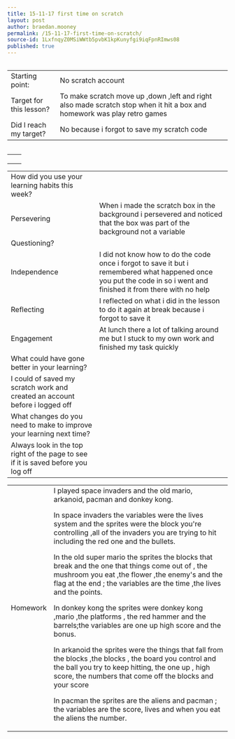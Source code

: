 ```yaml
---
title: 15-11-17 first time on scratch
layout: post
author: braedan.mooney
permalink: /15-11-17-first-time-on-scratch/
source-id: 1LxfnqyZ0MSiWWtb5pvbK1kpKunyfgi9iqFpnRImws08
published: true
---
```

<table>
 

<table>
  <tr>
    <td>Starting point:</td>
    <td>No scratch account </td>
  </tr>
  <tr>
    <td>Target for this lesson?</td>
    <td>To make scratch move up ,down ,left and right also made scratch stop when it hit a box and homework was play retro games</td>
  </tr>
  <tr>
    <td>Did I reach my target? </td>
    <td>No because i forgot to save my scratch code</td>
  </tr>
<table>
<html>
<head>
<style>
table {
    border-collapse: collapse;
}

table, td, th {
    border: 1px solid black;
}
</style>
</head>
<body>



<table>
  <tr>
    <th></th>
    <th>  <tr>
    <td></td>
    <td></td>
  </tr>
  <tr>
    <td></td>
    <td>   </td>
  </tr>
</table>


<table>
  <tr>
    <td>How did you use your learning habits this week?</td>
    <td></td>
  </tr>
  <tr>
    <td>Persevering</td>
    <td>When i made the scratch box in the background i persevered and noticed that the box was part of the background not a variable</td>
  </tr>
  <tr>
    <td>Questioning?</td>
    <td></td>
  </tr>
  <tr>
    <td>Independence</td>
    <td>I did not know how to do the code once i forgot to save it but i remembered what happened once you put the code in so i went and finished it from there with no help</td>
  </tr>
  <tr>
    <td>Reflecting</td>
    <td>I reflected on what i did in the lesson to do it again at break because i forgot to save it</td>
  </tr>
  <tr>
    <td>Engagement</td>
    <td>At lunch there a lot of talking around me but I stuck to my own work and finished my task quickly</td>
  </tr>
  <tr>
    <td>What could have gone better in your learning?</td>
    <td></td>
  </tr>
  <tr>
    <td>I could of saved my scratch work and created an account before i logged off</td>
    <td></td>
  </tr>
  <tr>
    <td>What changes do you need to make to improve your learning next time?</td>
    <td></td>
  </tr>
  <tr>
    <td>Always look in the top right of the page to see if it is saved before you log off</td>
    <td></td>
  </tr>
</table>


<table>
  <tr>
    <td>Homework </td>
    <td>I played space invaders and the old mario, arkanoid, pacman  and donkey kong.

In space invaders the variables were the lives system and the sprites were the block you're controlling ,all of the invaders you are trying to hit including the red one and the bullets.

In the old super mario the sprites the blocks that break and the one that things come out of , the mushroom you eat ,the flower ,the enemy's and the flag at the end ; the variables are the time ,the lives and the points.

In donkey kong the sprites were donkey kong ,mario ,the platforms , the red hammer and the barrels;the variables are one up high score and the bonus.

In arkanoid the sprites were the things that fall from the blocks ,the blocks , the board you control and the ball you try to keep hitting, the one up , high score, the numbers that come off the blocks and your score 

In pacman the sprites are the aliens and pacman ; the variables are the score, lives and when you eat the aliens the number.</td>
  </tr>
</table>


